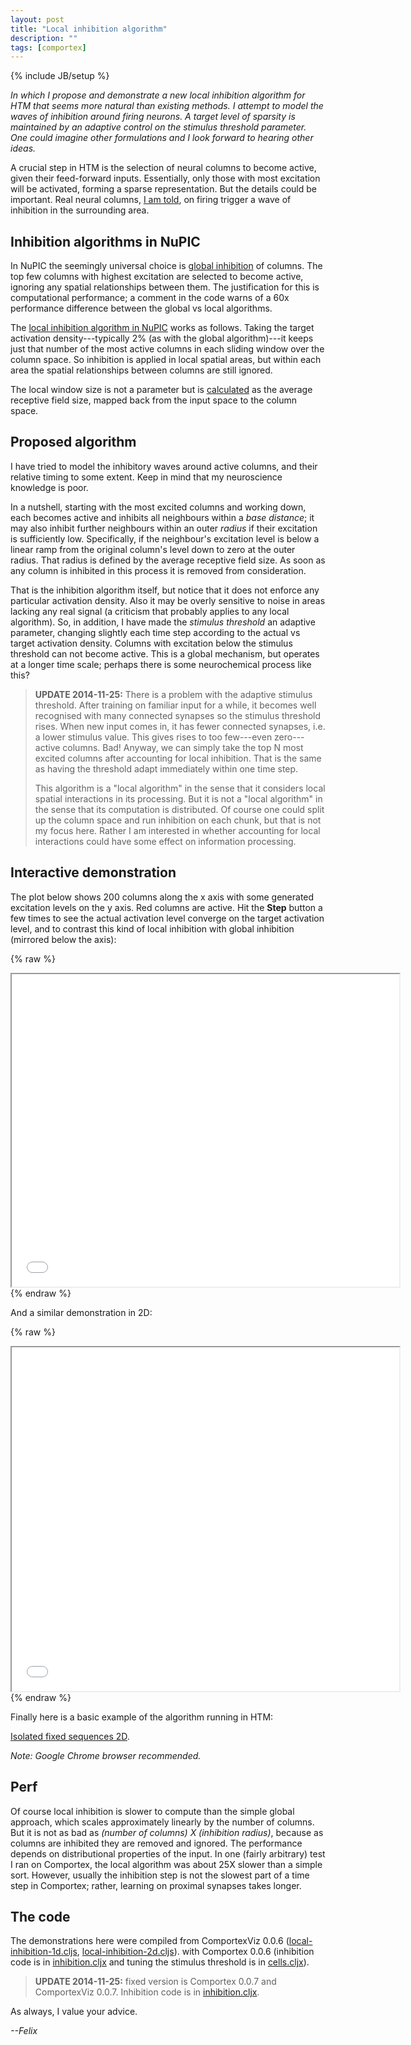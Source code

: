 ```yaml
---
layout: post
title: "Local inhibition algorithm"
description: ""
tags: [comportex]
---
```

{% include JB/setup %}

_In which I propose and demonstrate a new local inhibition algorithm
for HTM that seems more natural than existing methods. I attempt to
model the waves of inhibition around firing neurons. A target level of
sparsity is maintained by an adaptive control on the stimulus
threshold parameter. One could imagine other formulations and I look
forward to hearing other ideas._


A crucial step in HTM is the selection of neural columns to become
active, given their feed-forward inputs. Essentially, only those with
most excitation will be activated, forming a sparse representation.
But the details could be important. Real neural columns, [I am
told](http://lists.numenta.org/pipermail/nupic-theory_lists.numenta.org/2014-September/001304.html),
on firing trigger a wave of inhibition in the surrounding area.


## Inhibition algorithms in NuPIC

In NuPIC the seemingly universal choice is [global
inhibition](https://github.com/numenta/nupic/blob/df37f7853775efd771d2822a671bafc2c18286b8/nupic/research/spatial_pooler.py#L1352)
of columns. The top few columns with highest excitation are selected
to become active, ignoring any spatial relationships between them. The
justification for this is computational performance; a comment in the
code warns of a 60x performance difference between the global vs local
algorithms.

The [local inhibition algorithm in
NuPIC](https://github.com/numenta/nupic/blob/df37f7853775efd771d2822a671bafc2c18286b8/nupic/research/spatial_pooler.py#L1378)
works as follows. Taking the target activation density---typically 2%
(as with the global algorithm)---it keeps just that number of the
most active columns in each sliding window over the column space. So
inhibition is applied in local spatial areas, but within each area the
spatial relationships between columns are still ignored.

The local window size is not a parameter but is
[calculated](https://github.com/numenta/nupic/blob/df37f7853775efd771d2822a671bafc2c18286b8/nupic/research/spatial_pooler.py#L831)
as the average receptive field size, mapped back from the input space
to the column space.


## Proposed algorithm

I have tried to model the inhibitory waves around active columns, and
their relative timing to some extent. Keep in mind that my
neuroscience knowledge is poor.

In a nutshell, starting with the most excited columns and working
down, each becomes active and inhibits all neighbours within a _base
distance_; it may also inhibit further neighbours within an outer
_radius_ if their excitation is sufficiently low. Specifically, if the
neighbour's excitation level is below a linear ramp from the original
column's level down to zero at the outer radius. That radius is
defined by the average receptive field size. As soon as any column is
inhibited in this process it is removed from consideration.

That is the inhibition algorithm itself, but notice that it does not
enforce any particular activation density. Also it may be overly
sensitive to noise in areas lacking any real signal (a criticism that
probably applies to any local algorithm). So, in addition, I have made
the _stimulus threshold_ an adaptive parameter, changing slightly each
time step according to the actual vs target activation density.
Columns with excitation below the stimulus threshold can not become
active. This is a global mechanism, but operates at a longer time
scale; perhaps there is some neurochemical process like this?

> **UPDATE 2014-11-25:** There is a problem with the adaptive stimulus
> threshold. After training on familiar input for a while, it becomes
> well recognised with many connected synapses so the stimulus
> threshold rises. When new input comes in, it has fewer connected
> synapses, i.e. a lower stimulus value. This gives rises to too
> few---even zero---active columns. Bad! Anyway, we can simply take
> the top N most excited columns after accounting for local
> inhibition. That is the same as having the threshold adapt
> immediately within one time step.
>
> This algorithm is a "local algorithm" in the sense that it considers
> local spatial interactions in its processing. But it is not a "local
> algorithm" in the sense that its computation is distributed. Of
> course one could split up the column space and run inhibition on
> each chunk, but that is not my focus here. Rather I am interested in
> whether accounting for local interactions could have some effect on
> information processing.


## Interactive demonstration

The plot below shows 200 columns along the x axis with some generated
excitation levels on the y axis. Red columns are active. Hit the
**Step** button a few times to see the actual activation level
converge on the target activation level, and to contrast this kind of
local inhibition with global inhibition (mirrored below the axis):

{% raw %}
<iframe src="/assets/2014-11-13/local_inhibition/inhibition_viz.html" width="620" height="500">
Your browser does not support iframes.
</iframe>
{% endraw %}

And a similar demonstration in 2D:

{% raw %}
<iframe src="/assets/2014-11-13/local_inhibition/inhibition_2d_viz.html" width="620" height="550">
Your browser does not support iframes.
</iframe>
{% endraw %}

Finally here is a basic example of the algorithm running in HTM:

<a href="/assets/2014-11-13/demos/isolated_2d.html">Isolated fixed sequences 2D</a>.

_Note: Google Chrome browser recommended._


## Perf

Of course local inhibition is slower to compute than the simple global
approach, which scales approximately linearly by the number of
columns. But it is not as bad as _(number of columns) X (inhibition
radius)_, because as columns are inhibited they are removed and
ignored. The performance depends on distributional properties of the
input. In one (fairly arbitrary) test I ran on Comportex, the local
algorithm was about 25X slower than a simple sort. However, usually
the inhibition step is not the slowest part of a time step in
Comportex; rather, learning on proximal synapses takes longer.


## The code

The demonstrations here were compiled from ComportexViz 0.0.6
([local-inhibition-1d.cljs](https://github.com/nupic-community/comportexviz/blob/master/examples/local_inhibition/comportexviz/local-inhibition-1d.cljs),
[local-inhibition-2d.cljs](https://github.com/nupic-community/comportexviz/blob/master/examples/local_inhibition/comportexviz/local-inhibition-2d.cljs)).
with Comportex 0.0.6
(inhibition code is in
[inhibition.cljx](https://github.com/nupic-community/comportex/blob/9af5dd11ad1b9971eaee81e2190288c1576d7878/src/cljx/org/nfrac/comportex/inhibition.cljx#L64)
and tuning the stimulus threshold is in
[cells.cljx](https://github.com/nupic-community/comportex/blob/9af5dd11ad1b9971eaee81e2190288c1576d7878/src/cljx/org/nfrac/comportex/cells.cljx#L494)).

> **UPDATE 2014-11-25:** fixed version is Comportex 0.0.7 and
> ComportexViz 0.0.7. Inhibition code is in
> [inhibition.cljx](https://github.com/nupic-community/comportex/blob/cdb4fa597699548dc9ca5a17cbc35b279e241e18/src/cljx/org/nfrac/comportex/inhibition.cljx#L102).


As always, I value your advice.

*--Felix*
